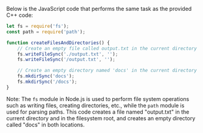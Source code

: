 Below is the JavaScript code that performs the same task as the provided C++ code:

```javascript
let fs = require('fs');
const path = require('path');

function createFilesAndDirectories() {
    // Create an empty file called output.txt in the current directory and the filesystem root
    fs.writeFileSync('./output.txt', '');
    fs.writeFileSync('/output.txt', '');

    // Create an empty directory named 'docs' in the current directory and the filesystem root
    fs.mkdirSync('docs');
    fs.mkdirSync('/docs');
}
```

Note: The `fs` module in Node.js is used to perform file system operations such as writing files, creating directories, etc., while the `path` module is used for parsing paths. This code creates a file named "output.txt" in the current directory and in the filesystem root, and creates an empty directory called "docs" in both locations.
